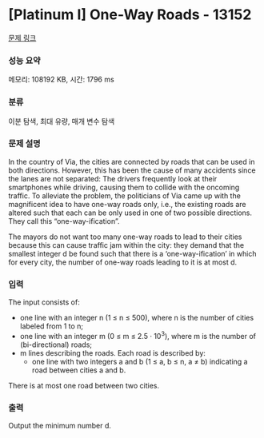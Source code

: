 # [Platinum I] One-Way Roads - 13152 

[문제 링크](https://www.acmicpc.net/problem/13152) 

### 성능 요약

메모리: 108192 KB, 시간: 1796 ms

### 분류

이분 탐색, 최대 유량, 매개 변수 탐색

### 문제 설명

<p>In the country of Via, the cities are connected by roads that can be used in both directions. However, this has been the cause of many accidents since the lanes are not separated: The drivers frequently look at their smartphones while driving, causing them to collide with the oncoming traffic. To alleviate the problem, the politicians of Via came up with the magnificent idea to have one-way roads only, i.e., the existing roads are altered such that each can be only used in one of two possible directions. They call this “one-way-ification”.</p>

<p>The mayors do not want too many one-way roads to lead to their cities because this can cause traffic jam within the city: they demand that the smallest integer d be found such that there is a ‘one-way-ification’ in which for every city, the number of one-way roads leading to it is at most d.</p>

### 입력 

 <p>The input consists of:</p>

<ul>
	<li>one line with an integer n (1 ≤ n ≤ 500), where n is the number of cities labeled from 1 to n;</li>
	<li>one line with an integer m (0 ≤ m ≤ 2.5 · 10<sup>3</sup>), where m is the number of (bi-directional) roads;</li>
	<li>m lines describing the roads. Each road is described by:
	<ul>
		<li>one line with two integers a and b (1 ≤ a, b ≤ n, a ≠ b) indicating a road between cities a and b.</li>
	</ul>
	</li>
</ul>

<p>There is at most one road between two cities.</p>

### 출력 

 <p>Output the minimum number d.</p>

